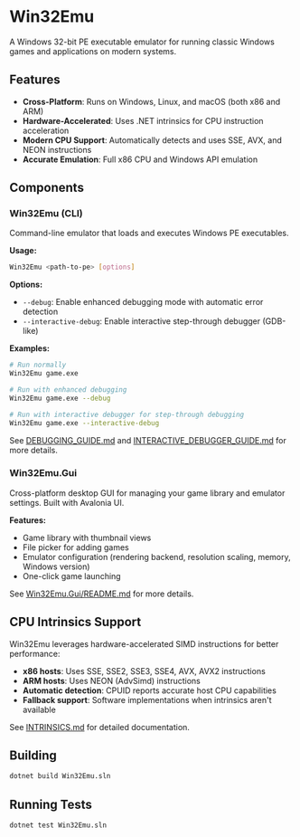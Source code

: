 # Win32Emu

A Windows 32-bit PE executable emulator for running classic Windows games and applications on modern systems.

## Features

- **Cross-Platform**: Runs on Windows, Linux, and macOS (both x86 and ARM)
- **Hardware-Accelerated**: Uses .NET intrinsics for CPU instruction acceleration
- **Modern CPU Support**: Automatically detects and uses SSE, AVX, and NEON instructions
- **Accurate Emulation**: Full x86 CPU and Windows API emulation

## Components

### Win32Emu (CLI)
Command-line emulator that loads and executes Windows PE executables.

**Usage:**
```bash
Win32Emu <path-to-pe> [options]
```

**Options:**
- `--debug`: Enable enhanced debugging mode with automatic error detection
- `--interactive-debug`: Enable interactive step-through debugger (GDB-like)

**Examples:**
```bash
# Run normally
Win32Emu game.exe

# Run with enhanced debugging
Win32Emu game.exe --debug

# Run with interactive debugger for step-through debugging
Win32Emu game.exe --interactive-debug
```

See [DEBUGGING_GUIDE.md](DEBUGGING_GUIDE.md) and [INTERACTIVE_DEBUGGER_GUIDE.md](INTERACTIVE_DEBUGGER_GUIDE.md) for more details.

### Win32Emu.Gui
Cross-platform desktop GUI for managing your game library and emulator settings. Built with Avalonia UI.

**Features:**
- Game library with thumbnail views
- File picker for adding games
- Emulator configuration (rendering backend, resolution scaling, memory, Windows version)
- One-click game launching

See [Win32Emu.Gui/README.md](Win32Emu.Gui/README.md) for more details.

## CPU Intrinsics Support

Win32Emu leverages hardware-accelerated SIMD instructions for better performance:

- **x86 hosts**: Uses SSE, SSE2, SSE3, SSE4, AVX, AVX2 instructions
- **ARM hosts**: Uses NEON (AdvSimd) instructions
- **Automatic detection**: CPUID reports accurate host CPU capabilities
- **Fallback support**: Software implementations when intrinsics aren't available

See [INTRINSICS.md](INTRINSICS.md) for detailed documentation.

## Building

```bash
dotnet build Win32Emu.sln
```

## Running Tests

```bash
dotnet test Win32Emu.sln
```
